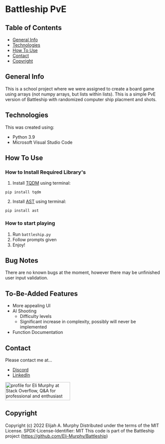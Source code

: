 # Battleship PvE

## Table of Contents
* [General Info](#general-info)
* [Technologies](#technologies)
* [How To Use](#how-to-use)
* [Contact](#contact)
* [Copyright](#Copyright)

## General Info

This is a school project where we were assigned to create a board game using arrays (not numpy arrays, but lists within lists). This is a simple PvE version of Battleship with randomized computer ship placment and shots. 

## Technologies

This was created using:
* Python 3.9
* Microsoft Visual Studio Code

## How To Use

### How to Install Required Library's
1. Install [TQDM](https://github.com/tqdm/tqdm) using terminal:
 ```
 pip install tqdm
 ``` 
2. Install [AST](https://docs.python.org/3/library/ast.html) using terminal:
```
pip install ast
```

### How to start playing
1. Run ```battleship.py```
2. Follow prompts given
3. Enjoy!


## Bug Notes
There are no known bugs at the moment, however there may be unfinished user input validation.

## To-Be-Added Features
* More appealing UI
* AI Shooting
  * Difficulty levels
  * Significant increase in complexity, possibly will never be implemented
* Function Documentation 

## Contact

Please contact me at...
* [Discord](discordapp.com/users/364051837923491841)
* [LinkedIn](https://www.linkedin.com/in/eli-murphy-a35b90210/)
<a href="https://stackoverflow.com/users/14735733/eli-murphy">
  <img src="https://stackoverflow.com/users/flair/14735733.png?theme=dark" width="208" height="58" alt="profile for Eli Murphy at Stack Overflow, Q&amp;A for professional and enthusiast programmers" title="profile for Eli Murphy at Stack Overflow, Q&amp;A for professional and enthusiast programmers">
</a>

## Copyright

Copyright (c) 2022 Elijah A. Murphy
Distributed under the terms of the MIT License. 
SPDX-License-Identifier: MIT
This code is part of the Battleship project (https://github.com/Eli-Murphy/Battleship)
